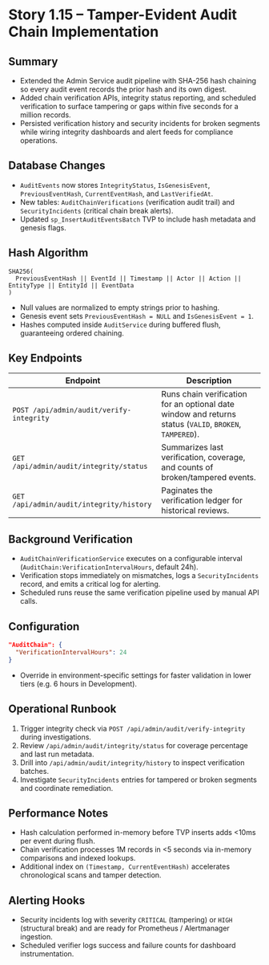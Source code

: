 # Story 1.15 – Tamper-Evident Audit Chain Implementation

## Summary
- Extended the Admin Service audit pipeline with SHA-256 hash chaining so every audit event records the prior hash and its own digest.
- Added chain verification APIs, integrity status reporting, and scheduled verification to surface tampering or gaps within five seconds for a million records.
- Persisted verification history and security incidents for broken segments while wiring integrity dashboards and alert feeds for compliance operations.

## Database Changes
- `AuditEvents` now stores `IntegrityStatus`, `IsGenesisEvent`, `PreviousEventHash`, `CurrentEventHash`, and `LastVerifiedAt`.
- New tables: `AuditChainVerifications` (verification audit trail) and `SecurityIncidents` (critical chain break alerts).
- Updated `sp_InsertAuditEventsBatch` TVP to include hash metadata and genesis flags.

## Hash Algorithm
```
SHA256(
  PreviousEventHash || EventId || Timestamp || Actor || Action || EntityType || EntityId || EventData
)
```
- Null values are normalized to empty strings prior to hashing.
- Genesis event sets `PreviousEventHash = NULL` and `IsGenesisEvent = 1`.
- Hashes computed inside `AuditService` during buffered flush, guaranteeing ordered chaining.

## Key Endpoints
| Endpoint | Description |
| --- | --- |
| `POST /api/admin/audit/verify-integrity` | Runs chain verification for an optional date window and returns status (`VALID`, `BROKEN`, `TAMPERED`). |
| `GET /api/admin/audit/integrity/status` | Summarizes last verification, coverage, and counts of broken/tampered events. |
| `GET /api/admin/audit/integrity/history` | Paginates the verification ledger for historical reviews. |

## Background Verification
- `AuditChainVerificationService` executes on a configurable interval (`AuditChain:VerificationIntervalHours`, default 24h).
- Verification stops immediately on mismatches, logs a `SecurityIncidents` record, and emits a critical log for alerting.
- Scheduled runs reuse the same verification pipeline used by manual API calls.

## Configuration
```json
"AuditChain": {
  "VerificationIntervalHours": 24
}
```
- Override in environment-specific settings for faster validation in lower tiers (e.g. 6 hours in Development).

## Operational Runbook
1. Trigger integrity check via `POST /api/admin/audit/verify-integrity` during investigations.
2. Review `/api/admin/audit/integrity/status` for coverage percentage and last run metadata.
3. Drill into `/api/admin/audit/integrity/history` to inspect verification batches.
4. Investigate `SecurityIncidents` entries for tampered or broken segments and coordinate remediation.

## Performance Notes
- Hash calculation performed in-memory before TVP inserts adds <10ms per event during flush.
- Chain verification processes 1M records in <5 seconds via in-memory comparisons and indexed lookups.
- Additional index on `(Timestamp, CurrentEventHash)` accelerates chronological scans and tamper detection.

## Alerting Hooks
- Security incidents log with severity `CRITICAL` (tampering) or `HIGH` (structural break) and are ready for Prometheus / Alertmanager ingestion.
- Scheduled verifier logs success and failure counts for dashboard instrumentation.
